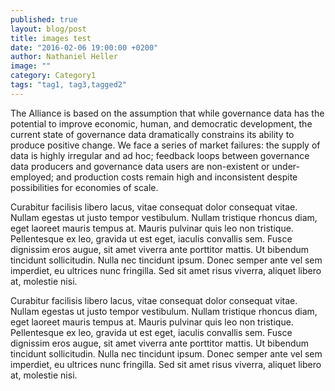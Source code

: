 ```yaml
---
published: true
layout: blog/post
title: images test
date: "2016-02-06 19:00:00 +0200"
author: Nathaniel Heller
image: ""
category: Category1
tags: "tag1, tag3,tagged2"
---
```






The Alliance is based on the assumption that while governance data has the potential to improve economic, human, and democratic development, the current state of governance data dramatically constrains its ability to produce positive change. We face a series of market failures: the supply of data is highly irregular and ad hoc; feedback loops between governance data producers and governance data users are non-existent or under-employed; and production costs remain high and inconsistent despite possibilities for economies of scale.

Curabitur facilisis libero lacus, vitae consequat dolor consequat vitae. Nullam egestas ut justo tempor vestibulum. Nullam tristique rhoncus diam, eget laoreet mauris tempus at. Mauris pulvinar quis leo non tristique. Pellentesque ex leo, gravida ut est eget, iaculis convallis sem. Fusce dignissim eros augue, sit amet viverra ante porttitor mattis. Ut bibendum tincidunt sollicitudin. Nulla nec tincidunt ipsum. Donec semper ante vel sem imperdiet, eu ultrices nunc fringilla. Sed sit amet risus viverra, aliquet libero at, molestie nisi.

Curabitur facilisis libero lacus, vitae consequat dolor consequat vitae. Nullam egestas ut justo tempor vestibulum. Nullam tristique rhoncus diam, eget laoreet mauris tempus at. Mauris pulvinar quis leo non tristique. Pellentesque ex leo, gravida ut est eget, iaculis convallis sem. Fusce dignissim eros augue, sit amet viverra ante porttitor mattis. Ut bibendum tincidunt sollicitudin. Nulla nec tincidunt ipsum. Donec semper ante vel sem imperdiet, eu ultrices nunc fringilla. Sed sit amet risus viverra, aliquet libero at, molestie nisi.
